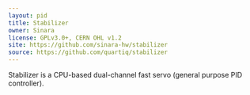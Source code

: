 ```yaml
---
layout: pid
title: Stabilizer
owner: Sinara
license: GPLv3.0+, CERN OHL v1.2
site: https://github.com/sinara-hw/stabilizer
source: https://github.com/quartiq/stabilizer
---
```

Stabilizer is a CPU-based dual-channel fast servo (general purpose PID controller).
